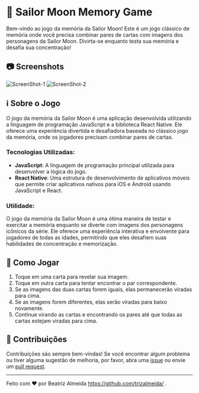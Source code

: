 # 🌙 Sailor Moon Memory Game

Bem-vindo ao jogo da memória da Sailor Moon! Este é um jogo clássico de memória onde você precisa combinar pares de cartas com imagens dos personagens da Sailor Moon. Divirta-se enquanto testa sua memória e desafia sua concentração!

## 📷 Screenshots

![ScreenShot-1](https://github.com/trizalmeida/jogo-da-memoria-react-native/assets/143958966/93d42f53-59ca-4115-a491-5a3e75e3c74d)
![ScreenShot-2](https://github.com/trizalmeida/jogo-da-memoria-react-native/assets/143958966/3753ffe3-aa99-4afd-8d00-7ce04184746d)

## ℹ️ Sobre o Jogo

O jogo da memória da Sailor Moon é uma aplicação desenvolvida utilizando a linguagem de programação JavaScript e a biblioteca React Native. Ele oferece uma experiência divertida e desafiadora baseada no clássico jogo da memória, onde os jogadores precisam combinar pares de cartas.

### Tecnologias Utilizadas:

- **JavaScript**: A linguagem de programação principal utilizada para desenvolver a lógica do jogo.
- **React Native**: Uma estrutura de desenvolvimento de aplicativos móveis que permite criar aplicativos nativos para iOS e Android usando JavaScript e React.

### Utilidade:

O jogo da memória da Sailor Moon é uma ótima maneira de testar e exercitar a memória enquanto se diverte com imagens dos personagens icônicos da série. Ele oferece uma experiência interativa e envolvente para jogadores de todas as idades, permitindo que eles desafiem suas habilidades de concentração e memorização.

## 🚀 Como Jogar

1. Toque em uma carta para revelar sua imagem.
2. Toque em outra carta para tentar encontrar o par correspondente.
3. Se as imagens das duas cartas forem iguais, elas permanecerão viradas para cima.
4. Se as imagens forem diferentes, elas serão viradas para baixo novamente.
5. Continue virando as cartas e encontrando os pares até que todas as cartas estejam viradas para cima.

## 🤝 Contribuições

Contribuições são sempre bem-vindas! Se você encontrar algum problema ou tiver alguma sugestão de melhoria, por favor, abra uma [issue](link-da-página-de-issues) ou envie um [pull request](link-do-repositório/pulls).

---

Feito com ❤️ por Beatriz Almeida https://github.com/trizalmeida/ .
